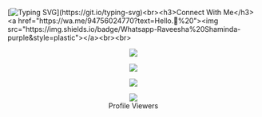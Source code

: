 [![Typing SVG](https://readme-typing-svg.herokuapp.com?font=Rockstar-ExtraBold&color=00F500&lines=Hi!!+I+am+Raveesha+Shaminda.;I'm+currently+learning+JAVASCRIPT.)](https://git.io/typing-svg)<br><h3>Connect With Me</h3><a href="https://wa.me/94756024770?text=Hello.👋%20"><img src="https://img.shields.io/badge/Whatsapp-Raveesha%20Shaminda-purple&style=plastic"></a><br><br>
<p align="center"> <a href="https://github.com/Raveesha-Shaminda"><img src="https://github-profile-trophy.vercel.app/?username=Raveesha-Shaminda&no-bg=true&no-frame=false&theme=algolia"></a><//github-readme-streak-stats.herokuapp.com?user=sanuwaofficial&theme=github-dark-blue&hide_border=false&background=DDD9DA00&stroke=00AEFF&fire=00AEFF&ring=00AEFF&currStreakNum=00AEFF&currStreakLabel=00AEFF&sideLabels=00AEFF&dates=00AEFF&sideNums=00AEFF"></a></p>
<p align="center"> <a href="https://github.com/Raveesha-Shaminda"><img src="https://github-readme-stats.vercel.app/api?username=Raveesha-Shaminda&theme=algolia&bg_color=DDD9DA00&text_color=00AEFF&show_icons=TRUE&icon_color=00AEFF" > </a> </p>
<p align="center"> <a href="https://github.com/Raveesha-Shaminda"><img src="https://github-readme-stats.vercel.app/api/top-langs/?username=Raveesha-Shaminda&hide=css,html&theme=algolia&bg_color=DDD9DA00&text_color=00AEFF" > </a> </p>


<div align="center"><img src="https://profile-counter.glitch.me/Raveesha-Shaminda/count.svg" /><br>Profile Viewers</div>
